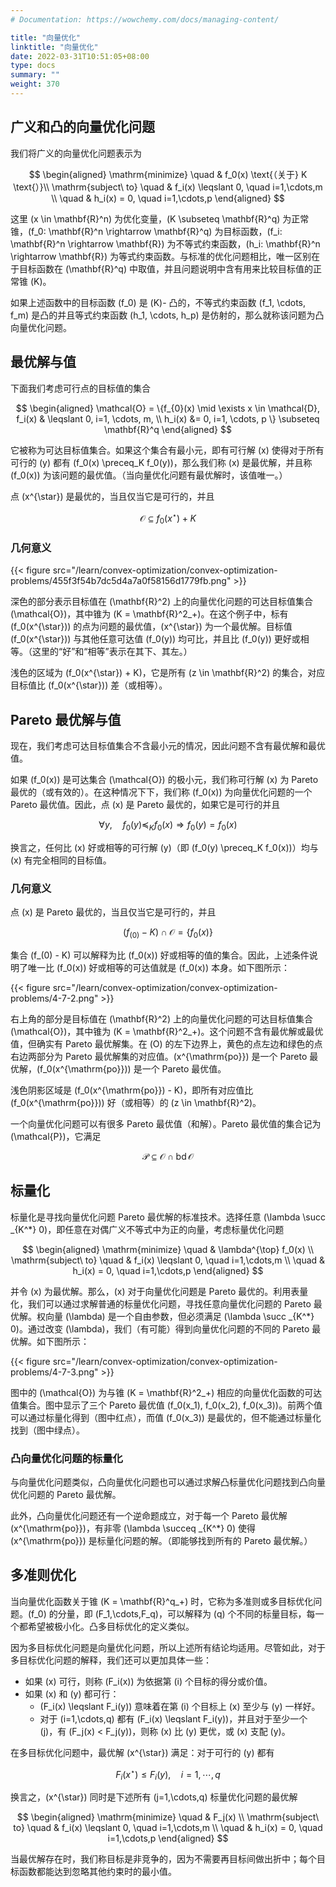 ```yaml
---
# Documentation: https://wowchemy.com/docs/managing-content/

title: "向量优化"
linktitle: "向量优化"
date: 2022-03-31T10:51:05+08:00
type: docs
summary: ""
weight: 370
---
```


<!--more-->

## 广义和凸的向量优化问题

我们将广义的向量优化问题表示为

$$
\begin{aligned}
    \mathrm{minimize} \quad & f_0(x) \text{（关于} K \text{）}\\
    \mathrm{subject\ to} \quad & f_i(x) \leqslant 0, \quad i=1,\cdots,m \\
    \quad & h_i(x) = 0, \quad i=1,\cdots,p
\end{aligned}
$$

这里 \(x \in \mathbf{R}^n\) 为优化变量，\(K \subseteq \mathbf{R}^q\) 为正常锥，\(f_0: \mathbf{R}^n \rightarrow \mathbf{R}^q\) 为目标函数，\(f_i: \mathbf{R}^n \rightarrow \mathbf{R}\) 为不等式约束函数，\(h_i: \mathbf{R}^n \rightarrow \mathbf{R}\) 为等式约束函数。与标准的优化问题相比，唯一区别在于目标函数在 \(\mathbf{R}^q\) 中取值，并且问题说明中含有用来比较目标值的正常锥 \(K\)。

如果上述函数中的目标函数 \(f_0\) 是 \(K\)- 凸的，不等式约束函数 \(f_1, \cdots, f_m\) 是凸的并且等式约束函数 \(h_1, \cdots, h_p\) 是仿射的，那么就称该问题为凸向量优化问题。

## 最优解与值

下面我们考虑可行点的目标值的集合

$$
\begin{aligned}
    \mathcal{O} = \{f_{0}(x) \mid \exists x \in \mathcal{D}, f_i(x) & \leqslant 0, i=1, \cdots, m, \\
    h_i(x) &= 0, i=1, \cdots, p \} \subseteq \mathbf{R}^q
\end{aligned}
$$

它被称为可达目标值集合。如果这个集合有最小元，即有可行解 \(x\) 使得对于所有可行的 \(y\) 都有 \(f_0(x) \preceq_K f_0(y)\)，那么我们称 \(x\) 是最优解，并且称 \(f_0(x)\) 为该问题的最优值。（当向量优化问题有最优解时，该值唯一。）

点 \(x^{\star}\) 是最优的，当且仅当它是可行的，并且

$$
\mathcal{O} \subseteq f_0(x^{\star}) + K
$$

### 几何意义

{{< figure src="/learn/convex-optimization/convex-optimization-problems/455f3f54b7dc5d4a7a0f58156d1779fb.png" >}}

深色的部分表示目标值在 \(\mathbf{R}^2\) 上的向量优化问题的可达目标值集合 \(\mathcal{O}\)，其中锥为 \(K = \mathbf{R}^2_+\)。在这个例子中，标有 \(f_0(x^{\star})\) 的点为问题的最优值，\(x^{\star}\) 为一个最优解。目标值 \(f_0(x^{\star})\) 与其他任意可达值 \(f_0(y)\) 均可比，并且比 \(f_0(y)\) 更好或相等。（这里的“好”和“相等”表示在其下、其左。）

浅色的区域为 \(f_0(x^{\star}) + K\)，它是所有 \(z \in \mathbf{R}^2\) 的集合，对应目标值比 \(f_0(x^{\star})\) 差（或相等）。

## Pareto 最优解与值

现在，我们考虑可达目标值集合不含最小元的情况，因此问题不含有最优解和最优值。

如果 \(f_0(x)\) 是可达集合 \(\mathcal{O}\) 的极小元，我们称可行解 \(x\) 为 Pareto 最优的（或有效的）。在这种情况下下，我们称 \(f_0(x)\) 为向量优化问题的一个 Pareto 最优值。因此，点 \(x\) 是 Pareto 最优的，如果它是可行的并且

$$
\forall y, \quad f_0(y) \preceq_K f_0(x) \Longrightarrow f_0(y) = f_0(x)
$$

换言之，任何比 \(x\) 好或相等的可行解 \(y\)（即 \(f_0(y) \preceq_K f_0(x)\)）均与 \(x\) 有完全相同的目标值。

### 几何意义

点 \(x\) 是 Pareto 最优的，当且仅当它是可行的，并且

$$
(f_(0) - K) \cap \mathcal{O} = \{ f_0(x) \}
$$

集合 \(f_(0) - K\) 可以解释为比 \(f_0(x)\) 好或相等的值的集合。因此，上述条件说明了唯一比 \(f_0(x)\) 好或相等的可达值就是 \(f_0(x)\) 本身。如下图所示：

{{< figure src="/learn/convex-optimization/convex-optimization-problems/4-7-2.png" >}}

右上角的部分是目标值在 \(\mathbf{R}^2\) 上的向量优化问题的可达目标值集合 \(\mathcal{O}\)，其中锥为 \(K = \mathbf{R}^2_+\)。这个问题不含有最优解或最优值，但确实有 Pareto 最优解集。在 \(O\) 的左下边界上，黄色的点左边和绿色的点右边两部分为 Pareto 最优解集的对应值。\(x^{\mathrm{po}}\) 是一个 Pareto 最优解，\(f_0(x^{\mathrm{po}})\) 是一个 Pareto 最优值。

浅色阴影区域是 \(f_0(x^{\mathrm{po}}) - K\)，即所有对应值比 \(f_0(x^{\mathrm{po}})\) 好（或相等）的 \(z \in \mathbf{R}^2\)。

一个向量优化问题可以有很多 Pareto 最优值（和解）。Pareto 最优值的集合记为 \(\mathcal{P}\)，它满足

$$
\mathcal{P} \subseteq \mathcal{O} \cap \operatorname{bd} \mathcal{O}
$$

## 标量化

标量化是寻找向量优化问题 Pareto 最优解的标准技术。选择任意 \(\lambda \succ _{K^*} 0\)，即任意在对偶广义不等式中为正的向量，考虑标量优化问题

$$
\begin{aligned}
    \mathrm{minimize} \quad & \lambda^{\top} f_0(x) \\
    \mathrm{subject\ to} \quad & f_i(x) \leqslant 0, \quad i=1,\cdots,m \\
    \quad & h_i(x) = 0, \quad i=1,\cdots,p      
\end{aligned}
$$

并令 \(x\) 为最优解。那么，\(x\) 对于向量优化问题是 Pareto 最优的。利用表量化，我们可以通过求解普通的标量优化问题，寻找任意向量优化问题的 Pareto 最优解。权向量 \(\lambda\) 是一个自由参数，但必须满足 \(\lambda \succ _{K^*} 0\)。通过改变 \(\lambda\)，我们（有可能）得到向量优化问题的不同的 Pareto 最优解。如下图所示：

{{< figure src="/learn/convex-optimization/convex-optimization-problems/4-7-3.png" >}}

图中的 \(\mathcal{O}\) 为与锥 \(K = \mathbf{R}^2_+\) 相应的向量优化函数的可达值集合。图中显示了三个 Pareto 最优值 \(f_0(x_1), f_0(x_2), f_0(x_3)\)。前两个值可以通过标量化得到（图中红点），而值 \(f_0(x_3)\) 是最优的，但不能通过标量化找到（图中绿点）。

### 凸向量优化问题的标量化

与向量优化问题类似，凸向量优化问题也可以通过求解凸标量优化问题找到凸向量优化问题的 Pareto 最优解。

此外，凸向量优化问题还有一个逆命题成立，对于每一个 Pareto 最优解 \(x^{\mathrm{po}}\)，有非零 \(\lambda \succeq _{K^*} 0\) 使得 \(x^{\mathrm{po}}\) 是标量化问题的解。（即能够找到所有的 Pareto 最优解。）

## 多准则优化

当向量优化函数关于锥 \(K = \mathbf{R}^q_+\) 时，它称为多准则或多目标优化问题。\(f_0\) 的分量，即 \(F_1,\cdots,F_q\)，可以解释为 \(q\) 个不同的标量目标，每一个都希望被极小化。凸多目标优化的定义类似。

因为多目标优化问题是向量优化问题，所以上述所有结论均适用。尽管如此，对于多目标优化问题的解释，我们还可以更加具体一些：

- 如果 \(x\) 可行，则称 \(F_i(x)\) 为依据第 \(i\) 个目标的得分或价值。
- 如果 \(x\) 和 \(y\) 都可行：
  - \(F_i(x) \leqslant F_i(y)\) 意味着在第 \(i\) 个目标上 \(x\) 至少与 \(y\) 一样好。
  - 对于 \(i=1,\cdots,q\) 都有 \(F_i(x) \leqslant F_i(y)\)，并且对于至少一个 \(j\)，有 \(F_j(x) < F_j(y)\)，则称 \(x\) 比 \(y\) 更优，或 \(x\) 支配 \(y\)。

在多目标优化问题中，最优解 \(x^{\star}\) 满足：对于可行的 \(y\) 都有

$$
F_{i}(x^{\star}) \leqslant F_{i}(y), \quad i=1, \cdots, q
$$

换言之，\(x^{\star}\) 同时是下述所有 \(j=1,\cdots,q\) 标量优化问题的最优解

$$
\begin{aligned}
    \mathrm{minimize} \quad & F_j(x) \\
    \mathrm{subject\ to} \quad & f_i(x) \leqslant 0, \quad i=1,\cdots,m \\
    \quad & h_i(x) = 0, \quad i=1,\cdots,p
\end{aligned}
$$

当最优解存在时，我们称目标是非竞争的，因为不需要再目标间做出折中；每个目标函数都能达到忽略其他约束时的最小值。
